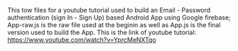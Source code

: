 This tow files for a youtube tutorial used to build an Email - Password authentication (sign In - Sign Up) based Android App using Google firebase;
App-raw.js is the raw file used at the beginin as well as App.js is the final version used to build the App.
This is the link of youtube tutorial:
https://www.youtube.com/watch?v=YprcMeNXTqo
